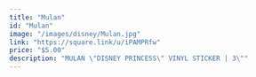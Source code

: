 ```yaml
---
title: "Mulan"
id: "Mulan"
image: "/images/disney/Mulan.jpg"
link: "https://square.link/u/iPAMPRfw"
price: "$5.00"
description: "MULAN \"DISNEY PRINCESS\" VINYL STICKER | 3\""
---
```

